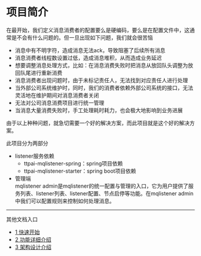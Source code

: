 # 项目简介
在最开始，我们定义消息消费者的配置要么是硬编码，要么是在配置文件中，这通常是不会有什么问题的。但一旦出现如下问题，我们就会很苦恼
- 消息中有不明字符，造成消息无法ack，导致阻塞了后续所有消息
- 消息消费者线程数设置过低，造成消息堆积，从而造成业务延迟
- 想要调整消息处理方式，比如：在消息消费失败时把消息从放回队头调整为放回队尾进行重新消费
- 消息消费者出现问题时，由于未标记责任人，无法找到对应责任人进行处理
- 当外部公司系统维护时，同时，我们的消费者依赖外部公司系统的接口，无法灵活地在维护期间对消息消费者关闭
- 无法对公司消息消费项目进行统一管理
- 当消息大量消费失败时，手工处理耗时耗力，也会极大地影响到业务进展

由于以上种种问题，就急切需要一个好的解决方案，而此项目就是这个好的解决方案。

此项目分为两部分
- listener服务依赖<br/>
  * ttpai-mqlistener-spring：spring项目依赖
  * ttpai-mqlistener-starter：spring boot项目依赖
- 管理端<br/>
  mqlistener admin是mqlistener的统一配置与管理的入口，它为用户提供了服务列表、listener列表、listener配置、节点启停等功能。在mqlistener admin中我们可以配置规则来控制如何处理消息。

---

其他文档入口
- [1 快速开始](./1%20快速开始.md)
- [2 功能详细介绍](./2%20功能详细介绍.md)
- [3 架构设计介绍](./3%20架构设计介绍.md)